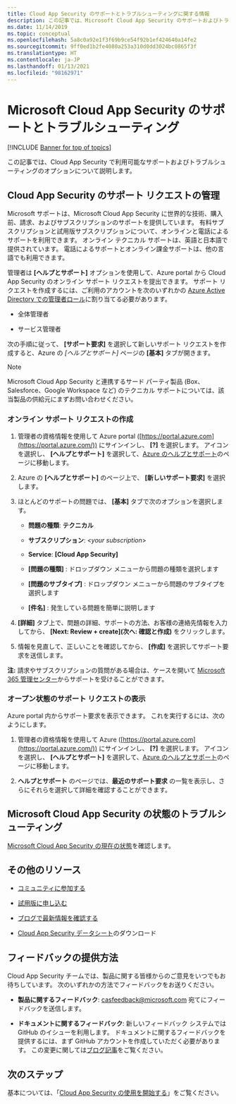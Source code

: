 ```yaml
---
title: Cloud App Security のサポートとトラブルシューティングに関する情報
description: この記事では、Microsoft Cloud App Security のサポートおよびトラブルシューティングのオプションについて説明します。
ms.date: 11/14/2019
ms.topic: conceptual
ms.openlocfilehash: 5a8c0a92e1f3f69b9ce54f92b1ef424640a14fe2
ms.sourcegitcommit: 9ff0ed1b2fe4080a253a310d0dd3024bc0865f3f
ms.translationtype: HT
ms.contentlocale: ja-JP
ms.lasthandoff: 01/13/2021
ms.locfileid: "98162971"
---
```

# <a name="support-and-troubleshooting-microsoft-cloud-app-security"></a>Microsoft Cloud App Security のサポートとトラブルシューティング

[!INCLUDE [Banner for top of topics](includes/banner.md)]

この記事では、Cloud App Security で利用可能なサポートおよびトラブルシューティングのオプションについて説明します。

## <a name="manage-support-requests-for-cloud-app-security"></a>Cloud App Security のサポート リクエストの管理

Microsoft サポートは、Microsoft Cloud App Security に世界的な技術、購入前、請求、およびサブスクリプションのサポートを提供しています。 有料サブスクリプションと試用版サブスクリプションについて、オンラインと電話によるサポートを利用できます。 オンライン テクニカル サポートは、英語と日本語で提供されています。 電話によるサポートとオンライン課金サポートは、他の言語でも利用できます。

管理者は **[ヘルプとサポート]** オプションを使用して、Azure portal から Cloud App Security のオンライン サポート リクエストを提出できます。 サポート リクエストを作成するには、ご利用のアカウントを次のいずれかの [Azure Active Directory での管理者ロール](/azure/active-directory/active-directory-assign-admin-roles-azure-portal)に割り当てる必要があります。

* 全体管理者

* サービス管理者

次の手順に従って、 **[サポート要求]** を選択して新しいサポート リクエストを作成すると、Azure の *[ヘルプとサポート]* ページの **[基本]** タブが開きます。

>[!NOTE]
> Microsoft Cloud App Security と連携するサード パーティ製品 (Box、Salesforce、Google Workspace など) のテクニカル サポートについては、該当製品の供給元にまずお問い合わせください。

### <a name="create-an-online-support-request"></a>オンライン サポート リクエストの作成

1. 管理者の資格情報を使用して Azure portal ([https://portal.azure.com](https://portal.azure.com/)) にサインインし、 **[?]** を選択します。 アイコンを選択し、 **[ヘルプとサポート]** を選択して、[Azure のヘルプとサポート](https://ms.portal.azure.com/#blade/Microsoft_Azure_Support/HelpAndSupportBlade/overview)のページに移動します。

2. Azure の **[ヘルプとサポート]** のページ上で、 **[新しいサポート要求]** を選択します。

3. ほとんどのサポートの問題では、 **[基本]** タブで次のオプションを選択します。

    * **問題の種類**: **テクニカル**

    * **サブスクリプション**: \<*your subscription*\>

    * **Service**: **[Cloud App Security]**

    * **[問題の種類]** : ドロップダウン メニューから問題の種類を選択します

    * **[問題のサブタイプ]** : ドロップダウン メニューから問題のサブタイプを選択します

    * **[件名]** : 発生している問題を簡単に説明します

4. **[詳細]** タブ上で、問題の詳細、サポートの方法、お客様の連絡先情報を入力してから、 **[Next: Review + create]\(次へ: 確認と作成\)** をクリックします。

5. 情報を見直して、正しいことを確認してから、 **[作成]** を選択してサポート要求を送信します。

**注:** 請求やサブスクリプションの質問がある場合は、ケースを開いて [Microsoft 365 管理センター](https://admin.microsoft.com/Support/SupportEntry.aspx)からサポートを受けることができます。

### <a name="view-open-support-requests"></a>オープン状態のサポート リクエストの表示

Azure portal 内からサポート要求を表示できます。 これを実行するには、次のようにします。

1. 管理者の資格情報を使用して Azure ([https://portal.azure.com](https://portal.azure.com/)) にサインインし、 **[?]** を選択します。 アイコンを選択し、 **[ヘルプとサポート]** を選択して、[Azure のヘルプとサポート](https://ms.portal.azure.com/#blade/Microsoft_Azure_Support/HelpAndSupportBlade/overview)のページに移動します。

2. **ヘルプとサポート** のページでは、**最近のサポート要求** の一覧を表示し、さらにそれらを選択して詳細を確認することができます。

## <a name="troubleshooting-microsoft-cloud-app-security-status"></a>Microsoft Cloud App Security の状態のトラブルシューティング

[Microsoft Cloud App Security の現在の状態](https://status.cloudappsecurity.com/)を確認します。

## <a name="additional-resources"></a>その他のリソース

* [コミュニティに参加する](https://techcommunity.microsoft.com/t5/Microsoft-Cloud-App-Security/bd-p/MicrosoftCloudAppSecurity)

* [試用版に申し込む](https://signup.microsoft.com/Signup?OfferId=757c4c34-d589-46e4-9579-120bba5c92ed&ali=1)

* [ブログで最新情報を確認する](https://aka.ms/mcasblogposts)

* [Cloud App Security データシート](https://download.microsoft.com/download/E/F/E/EFE908F8-7EDB-4244-8039-67BA574186CC/Microsoft_Cloud_App_Security_eBook.pdf)のダウンロード

<a name="feedback"></a>
## <a name="how-to-provide-feedback"></a>フィードバックの提供方法

Cloud App Security チームでは、製品に関する皆様からのご意見をいつでもお待ちしています。 次のいずれかの方法でフィードバックをお送りください。

* **製品に関するフィードバック**: [casfeedback@microsoft.com](mailto:casfeedback@microsoft.com) 宛てにフィードバックを送信します。

* **ドキュメントに関するフィードバック**: 新しいフィードバック システムでは GitHub のイシューを利用します。 ドキュメントに関するフィードバックを提供するには、まず GitHub アカウントを作成していただく必要があります。 この変更に関しては[ブログ記事](/teamblog/a-new-feedback-system-is-coming-to-docs)をご覧ください。

## <a name="next-steps"></a>次のステップ

基本については、「[Cloud App Security の使用を開始する](getting-started-with-cloud-app-security.md)」をご覧ください。